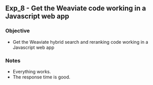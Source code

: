 ## Exp_8 - Get the Weaviate code working in a Javascript web app

### Objective
- Get the Weaviate hybrid search and reranking code working in a Javascript web app

### Notes
- Everything works.
- The response time is good.

